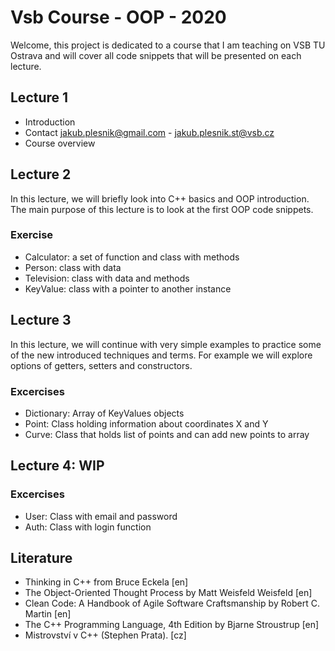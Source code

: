 # Vsb Course - OOP - 2020

Welcome, this project is dedicated to a course that I am teaching on VSB TU Ostrava and will cover all code snippets that will be presented on each lecture.

## Lecture 1
- Introduction
- Contact jakub.plesnik@gmail.com - jakub.plesnik.st@vsb.cz
- Course overview

## Lecture 2 
In this lecture, we will briefly look into C++ basics and OOP introduction.
The main purpose of this lecture is to look at the first OOP code snippets.

### Exercise
* Calculator: a set of function and class with methods
* Person: class with data
* Television: class with data and methods
* KeyValue: class with a pointer to another instance

## Lecture 3
In this lecture, we will continue with very simple examples to practice some of the new introduced techniques and terms. For example we will explore options of getters, setters and constructors.

### Excercises
* Dictionary: Array of KeyValues objects
* Point: Class holding information about coordinates X and Y
* Curve: Class that holds list of points and can add new points to array

## Lecture 4: WIP

### Excercises
* User: Class with email and password
* Auth: Class with login function



## Literature
* Thinking in C++ from Bruce Eckela [en]
* The Object-Oriented Thought Process by Matt Weisfeld Weisfeld [en]
* Clean Code: A Handbook of Agile Software Craftsmanship by Robert C. Martin [en]
* The C++ Programming Language, 4th Edition by Bjarne Stroustrup [en]
* Mistrovství v C++ (Stephen Prata). [cz]
